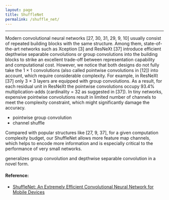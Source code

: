 ```yaml
---
layout: page
title: ShuffleNet
permalink: /shuffle_net/
---
```


------

Modern convolutional neural networks [27, 30, 31, 29, 9, 10] usually consist of repeated building blocks with the same structure. Among them, state-of-the-art networks such as Xception [3] and ResNeXt [37] introduce efficient depthwise separable convolutions or group convolutions into the building blocks to strike an excellent trade-off between representation capability and computational cost. However, we notice that both designs do not fully take the 1 × 1 convolutions (also called pointwise convolutions in [12]) into account, which require considerable complexity. For example, in ResNeXt [37] only 3 × 3 layers are equipped with group convolutions. As a result, for each residual unit in ResNeXt the pointwise convolutions occupy 93.4% multiplication-adds (cardinality = 32 as suggested in [37]). In tiny networks, expensive pointwise convolutions result in limited number of channels to meet the complexity constraint, which might significantly damage the accuracy.


* pointwise group convolution
* channel shuffle


Compared with popular structures like [27, 9, 37], for a given computation complexity budget, our ShuffleNet allows more feature map channels, which helps to encode more information and is especially critical to the performance of very small networks.

generalizes group convolution and depthwise separable convolution in a novel form.


#### Reference:
* [ShuffleNet: An Extremely Efficient Convolutional Neural Network for Mobile Devices](https://arxiv.org/abs/1707.01083)